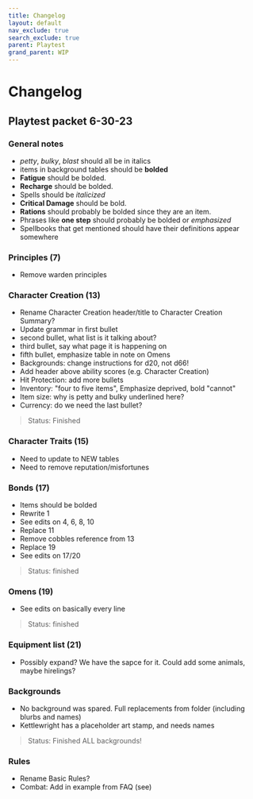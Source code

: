```yaml
---
title: Changelog
layout: default
nav_exclude: true
search_exclude: true
parent: Playtest
grand_parent: WIP
---
```


# Changelog

## Playtest packet 6-30-23

### General notes 

- _petty_, _bulky_, _blast_ should all be in italics
- items in background tables should be **bolded**
- **Fatigue** should be bolded.
- **Recharge** should be bolded.
- Spells should be _italicized_
- **Critical Damage** should be bold.
- **Rations** should probably be bolded since they are an item. 
- Phrases like **one step** should probably be bolded or _emphasized_
- Spellbooks that get mentioned should have their definitions appear somewhere

### Principles (7)

- Remove warden principles

### Character Creation (13)

- Rename Character Creation header/title to Character Creation Summary?
- Update grammar in first bullet
- second bullet, what list is it talking about?
- third bullet, say what page it is happening on
- fifth bullet, emphasize table in note on Omens
- Backgrounds: change instructions for d20, not d66!
- Add header above ability scores (e.g. Character Creation)
- Hit Protection: add more bullets
- Inventory: "four to five items", Emphasize deprived, bold "cannot"
- Item size: why is petty and bulky underlined here?
- Currency: do we need the last bullet?

> Status: Finished

### Character Traits (15)

- Need to update to NEW tables
- Need to remove reputation/misfortunes

### Bonds (17)

- Items should be bolded
- Rewrite 1
- See edits on  4, 6, 8, 10
- Replace 11
- Remove cobbles reference from 13
- Replace 19
- See edits on 17/20

> Status: finished

### Omens (19)

- See edits on basically every line

> Status: finished

### Equipment list (21)

- Possibly expand? We have the sapce for it. Could add some animals, maybe hirelings?

### Backgrounds

- No background was spared. Full replacements from folder (including blurbs and names)
- Kettlewright has a placeholder art stamp, and needs names

> Status: Finished ALL backgrounds!

### Rules

- Rename Basic Rules?
- Combat: Add in example from FAQ (see)